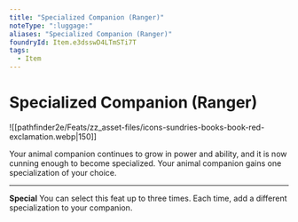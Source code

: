 ```yaml
---
title: "Specialized Companion (Ranger)"
noteType: ":luggage:"
aliases: "Specialized Companion (Ranger)"
foundryId: Item.e3dsswD4LTmSTi7T
tags:
  - Item
---
```


# Specialized Companion (Ranger)
![[pathfinder2e/Feats/zz_asset-files/icons-sundries-books-book-red-exclamation.webp|150]]

Your animal companion continues to grow in power and ability, and it is now cunning enough to become specialized. Your animal companion gains one specialization of your choice.

* * *

**Special** You can select this feat up to three times. Each time, add a different specialization to your companion.
